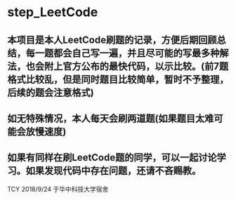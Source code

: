 # step_LeetCode
## 本项目是本人LeetCode刷题的记录，方便后期回顾总结，每一题都会自己写一遍，并且尽可能的写最多种解法，也会附上官方公布的最快代码，以示比较。(前7题格式比较乱，但是同时题目比较简单，暂时不予整理，后续的题会注意格式)
## 如无特殊情况，本人每天会刷两道题(如果题目太难可能会放慢速度)
## 如果有同样在刷LeetCode题的同学，可以一起讨论学习。如果发现代码中存在问题，还请不吝赐教。


TCY 2018/9/24 于华中科技大学宿舍
